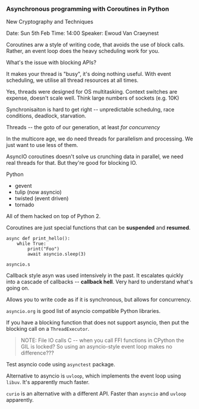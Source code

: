 ### Asynchronous programming with Coroutines in Python

New Cryptography and Techniques

Date: Sun 5th Feb
Time: 14:00
Speaker: Ewoud Van Craeynest

Coroutines arw a style of writing code, that avoids the use of block calls. Rather, an event loop does the heavy scheduling work for you.

What's the issue with blocking APIs?

It makes your thread is "busy", it's doing nothing useful. With event scheduling, we utilise all thread resources at all times.

Yes, threads were designed for OS multitasking. Context switches are expense, doesn't scale well. Think large numbers of sockets (e.g. 10K)

Synchronisaiton is hard to get right -- unpredictable schedulng, race conditions, deadlock, starvation. 

Threads -- the goto of our generation, at least *for concurrency*

In the multicore age, we do need threads for parallelism and processing. We just want to use less of them.

AsyncIO coroutines doesn't solve us crunching data in parallel, we need real threads for that. But they're good for blocking IO.

Python 

* gevent
* tulip (now asyncio)
* twisted (event driven)
* tornado

All of them hacked on top of Python 2.

Coroutines are just special functions that can be **suspended** and **resumed**.

```
async def print_hello():
    while True:
        print("Foo")
        await asyncio.sleep(3)

asyncio.s
```

Callback style asyn was used intensively in the past. It escalates quickly into a cascade of callbacks -- **callback hell**. Very hard to understand what's going on.

Allows you to write code as if it is synchronous, but allows for concurrency.

`asyncio.org` is good list of asyncio compatible Python libraries.

If you have a blocking function that does not support asyncio, then put the blocking call on a `ThreadExecutor`.

> NOTE: File IO calls C -- when you call FFI functions in CPython the GIL is
> locked? So using an asyncio-style event loop makes no difference???

Test asyncio code using `asynctest` package.

Alternative to asyncio is `uvloop`, which implements the event loop using `libuv`. It's apparently much faster.

`curio` is an alternative with a different API. Faster than `asyncio` and `uvloop` apparently.